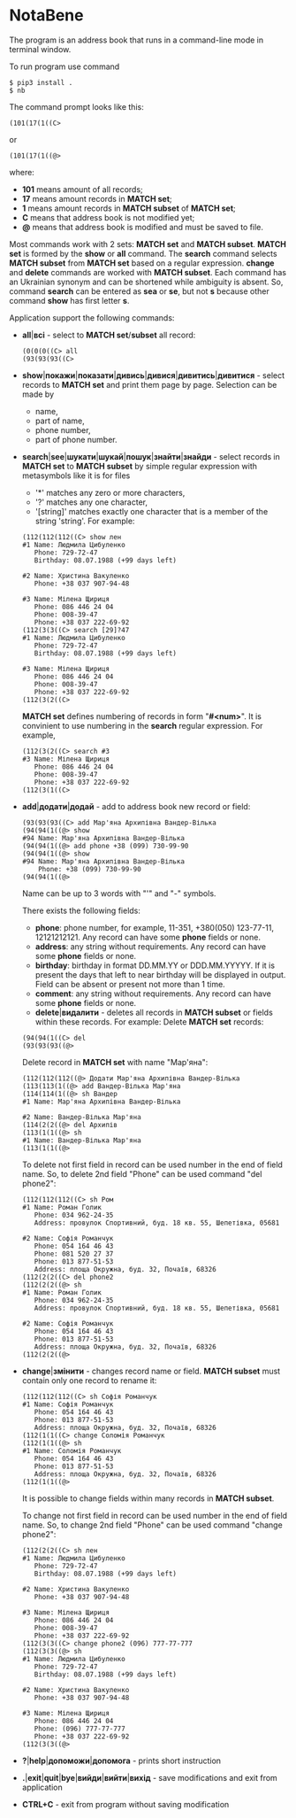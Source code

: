 # NotaBene

The program is an address book that runs in a command-line mode in terminal window.


To run program use command

    $ pip3 install .
    $ nb

The command prompt looks like this:

    (101(17(1((C>

or

    (101(17(1((@>

where:
  - **101** means amount of all records;
  - **17** means amount records in **MATCH set**;
  - **1** means amount records in **MATCH subset** of **MATCH set**;
  - **C** means that address book is not modified yet;
  - **@** means that address book is modified and must be saved to file.

Most commands work with 2 sets: **MATCH set** and **MATCH subset**. **MATCH set** is formed by the **show** or **all** command. The **search** command selects **MATCH subset** from **MATCH set** based on a regular expression. **change** and **delete** commands are worked with **MATCH subset**. Each command has an Ukrainian synonym and can be shortened while ambiguity is absent. So, command **search** can be entered as **sea** or **se**, but not **s** because other command **show** has first letter **s**.

Application support the following commands:
  - **all**|**всі** - select to **MATCH set**/**subset** all record:
    ```
    (0(0(0((C> all
    (93(93(93((C>
    ```
  - **show**|**покажи**|**показати**|**дивись**|**дивися**|**дивитись**|**дивитися** - select records to **MATCH set** and print them page by page.
  Selection can be made by
    - name,
    - part of name,
    - phone number,
    - part of phone number.
  - **search**|**see**|**шукати**|**шукай**|**пошук**|**знайти**|**знайди** - select records in **MATCH set** to **MATCH subset** by simple regular expression with metasymbols like it is for files
    - '\*' matches any zero or more characters,
    - '\?' matches any one character,
    - '[string]' matches exactly one character that is a member of the string 'string'.
    For example:
    ```
    (112(112(112((C> show лен
    #1 Name: Людмила Цибуленко
       Phone: 729-72-47
       Birthday: 08.07.1988 (+99 days left)

    #2 Name: Христина Вакуленко
       Phone: +38 037 907-94-48

    #3 Name: Мілена Щириця
       Phone: 086 446 24 04
       Phone: 008-39-47
       Phone: +38 037 222-69-92
    (112(3(3((C> search [29]?47
    #1 Name: Людмила Цибуленко
       Phone: 729-72-47
       Birthday: 08.07.1988 (+99 days left)

    #3 Name: Мілена Щириця
       Phone: 086 446 24 04
       Phone: 008-39-47
       Phone: +38 037 222-69-92
    (112(3(2((C> 
    ```
    **MATCH set** defines numbering of records in form "**\#\<num\>**". It is convinient to use numbering in the **search** regular expression. For example,
    ```
    (112(3(2((C> search #3
    #3 Name: Мілена Щириця
       Phone: 086 446 24 04
       Phone: 008-39-47
       Phone: +38 037 222-69-92
    (112(3(1((C> 
    ```
  - **add**|**додати**|**додай** - add to address book new record or field:
    ```
    (93(93(93((C> add Мар'яна Архипівна Вандер-Вілька
    (94(94(1((@> show
    #94 Name: Мар'яна Архипівна Вандер-Вілька
    (94(94(1((@> add phone +38 (099) 730-99-90
    (94(94(1((@> show
    #94 Name: Мар'яна Архипівна Вандер-Вілька
        Phone: +38 (099) 730-99-90
    (94(94(1((@>
    ```
    Name can be up to 3 words with "'" and "-" symbols.

    There exists the following fields:
      - **phone**: phone number, for example, 11-351, +380(050) 123-77-11, 12121212121. Any record can have some **phone** fields or none.
      - **address**: any string without requirements. Any record can have some **phone** fields or none.
      - **birthday**: birthday in format DD.MM.YY or DDD.MM.YYYYY. If it is present the days that left to near birthday will be displayed in output. Field can be absent or present not more than 1 time.  
      - **comment**: any string without requirements. Any record can have some **phone** fields or none.
    - **delete**|**видалити** - deletes all records in **MATCH subset** or fields within these records. For example:
    Delete  **MATCH set** records:
    ```
    (94(94(1((C> del
    (93(93(93((@>
    ```
    Delete record in **MATCH set** with name "Мар'яна":
    ```
    (112(112(112((@> Додати Мар'яна Архипівна Вандер-Вілька
    (113(113(1((@> add Вандер-Вілька Мар'яна
    (114(114(1((@> sh Вандер
    #1 Name: Мар'яна Архипівна Вандер-Вілька

    #2 Name: Вандер-Вілька Мар'яна
    (114(2(2((@> del Архипів
    (113(1(1((@> sh
    #1 Name: Вандер-Вілька Мар'яна
    (113(1(1((@> 
    ```
    To delete not first field in record can be used number in the end of field name. So, to delete 2nd field "Phone" can be used command "del phone2":
    ```
    (112(112(112((C> sh Ром
    #1 Name: Роман Голик
       Phone: 034 962-24-35
       Address: провулок Спортивний, буд. 18 кв. 55, Шепетівка, 05681

    #2 Name: Софія Романчук
       Phone: 054 164 46 43
       Phone: 081 520 27 37
       Phone: 013 877-51-53
       Address: площа Окружна, буд. 32, Почаїв, 68326
    (112(2(2((C> del phone2
    (112(2(2((@> sh
    #1 Name: Роман Голик
       Phone: 034 962-24-35
       Address: провулок Спортивний, буд. 18 кв. 55, Шепетівка, 05681

    #2 Name: Софія Романчук
       Phone: 054 164 46 43
       Phone: 013 877-51-53
       Address: площа Окружна, буд. 32, Почаїв, 68326
    (112(2(2((@> 
    ```
  - **change**|**змінити** - changes record name or field. **MATCH subset** must contain only one record to rename it:
    ```
    (112(112(112((C> sh Софія Романчук
    #1 Name: Софія Романчук
       Phone: 054 164 46 43
       Phone: 013 877-51-53
       Address: площа Окружна, буд. 32, Почаїв, 68326
    (112(1(1((C> change Соломія Романчук
    (112(1(1((@> sh
    #1 Name: Соломія Романчук
       Phone: 054 164 46 43
       Phone: 013 877-51-53
       Address: площа Окружна, буд. 32, Почаїв, 68326
    (112(1(1((@> 
    ```
    It is possible to change fields within many records in **MATCH subset**.
    
    To change not first field in record can be used number in the end of field name. So, to change 2nd field "Phone" can be used command "change phone2":
    ```
    (112(2(2((C> sh лен
    #1 Name: Людмила Цибуленко
       Phone: 729-72-47
       Birthday: 08.07.1988 (+99 days left)

    #2 Name: Христина Вакуленко
       Phone: +38 037 907-94-48

    #3 Name: Мілена Щириця
       Phone: 086 446 24 04
       Phone: 008-39-47
       Phone: +38 037 222-69-92
    (112(3(3((C> change phone2 (096) 777-77-777
    (112(3(3((@> sh
    #1 Name: Людмила Цибуленко
       Phone: 729-72-47
       Birthday: 08.07.1988 (+99 days left)

    #2 Name: Христина Вакуленко
       Phone: +38 037 907-94-48

    #3 Name: Мілена Щириця
       Phone: 086 446 24 04
       Phone: (096) 777-77-777
       Phone: +38 037 222-69-92
    (112(3(3((@> 
    ```
  - **\?**|**help**|**допоможи**|**допомога** - prints short instruction
  - **.**|**exit**|**quit**|**bye**|**вийди**|**вийти**|**вихід** - save modifications and exit from application
  - **CTRL+C** - exit from program without saving modification
